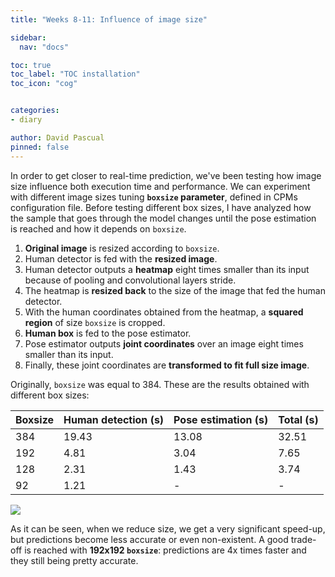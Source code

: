 ```yaml
---
title: "Weeks 8-11: Influence of image size"

sidebar:
  nav: "docs"

toc: true
toc_label: "TOC installation"
toc_icon: "cog"


categories:
- diary

author: David Pascual
pinned: false
---
```


In order to get closer to real-time prediction, we've been testing how image size influence both execution time and performance. We can experiment with different image sizes tuning **```boxsize``` parameter**, defined in CPMs configuration file. Before testing different box sizes, I have analyzed how the sample that goes through the model changes until the pose estimation is reached and how it depends on ```boxsize```.
1. **Original image** is resized according to ```boxsize```.
2. Human detector is fed with the **resized image**.
3. Human detector outputs a **heatmap** eight times smaller than its input because of pooling and convolutional layers stride.
4. The heatmap is **resized back** to the size of the image that fed the human detector.
5. With the human coordinates obtained from the heatmap, a **squared region** of size ```boxsize``` is cropped.
6. **Human box** is fed to the pose estimator.
7. Pose estimator outputs **joint coordinates** over an image eight times smaller than its input.
8. Finally, these joint coordinates are **transformed to fit full size image**.

Originally, ```boxsize``` was equal to 384. These are the results obtained with different box sizes:

| Boxsize | Human detection (s) | Pose estimation (s) | Total (s) |
|---------|---------------------|---------------------|-----------|
| 384     | 19.43               | 13.08               | 32.51     |
| 192     | 4.81                | 3.04                | 7.65      |
| 128     | 2.31                | 1.43                | 3.74      |
| 92      | 1.21                | -                   | -         |

![](assets/images/nadal-boxsizes.png)

As it can be seen, when we reduce size, we get a very significant speed-up, but predictions become less accurate or even non-existent. A good trade-off is reached with **192x192 ```boxsize```**: predictions are 4x times faster and they still being pretty accurate.